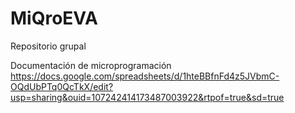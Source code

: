 # MiQroEVA
Repositorio grupal


Documentación de microprogramación
https://docs.google.com/spreadsheets/d/1hteBBfnFd4z5JVbmC-OQdUbPTq0QcTkX/edit?usp=sharing&ouid=107242414173487003922&rtpof=true&sd=true
